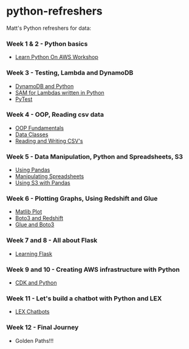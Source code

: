 # python-refreshers
Matt's Python refreshers for data:

### Week 1 & 2 - Python basics
* [Learn Python On AWS Workshop](https://catalog.us-east-1.prod.workshops.aws/workshops/3d705026-9edc-40e8-b353-bdabb116c89c/en-US)

### Week 3 - Testing, Lambda and DynamoDB
* [DynamoDB and Python](https://catalog.us-east-1.prod.workshops.aws/workshops/3d705026-9edc-40e8-b353-bdabb116c89c/en-US/persisting-data/dynamodb)
* [SAM for Lambdas written in Python](https://docs.aws.amazon.com/serverless-application-model/latest/developerguide/serverless-getting-started-hello-world.html)
* [PyTest](https://realpython.com/pytest-python-testing/)

### Week 4 - OOP, Reading csv data
* [OOP Fundamentals](https://realpython.com/python3-object-oriented-programming/#parent-classes-vs-child-classes)
* [Data Classes](https://realpython.com/python-data-classes/)
* [Reading and Writing CSV's](https://realpython.com/python-interview-problem-parsing-csv-files/)

### Week 5 - Data Manipulation, Python and Spreadsheets, S3
* [Using Pandas](https://pandas.pydata.org/docs/user_guide/10min.html)
* [Manipulating Spreadsheets](https://realpython.com/openpyxl-excel-spreadsheets-python/)
* [Using S3 with Pandas](https://towardsdatascience.com/reading-and-writing-files-from-to-amazon-s3-with-pandas-ccaf90bfe86c)

### Week 6 - Plotting Graphs, Using Redshift and Glue
* [Matlib Plot](https://matplotlib.org/stable/tutorials/introductory/index.html)
* [Boto3 and Redshift](https://hevodata.com/learn/boto3-redshift/)
* [Glue and Boto3](https://www.1week4.com/it/aws/aws-glue-tutorial-boto3/)

### Week 7 and 8 - All about Flask
* [Learning Flask](https://blog.miguelgrinberg.com/post/the-flask-mega-tutorial-part-i-hello-world)

### Week 9 and 10 - Creating AWS infrastructure with Python
* [CDK and Python](https://cdkworkshop.com/30-python.html)

### Week 11 - Let's build a chatbot with Python and LEX
* [LEX Chatbots](https://github.com/MattJColes/amazon-lex-amplify-workshop/tree/master/lab1-Building_Chat_Bots_With_Lex)

### Week 12 - Final Journey
* Golden Paths!!!